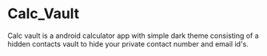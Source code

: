 # Calc_Vault
Calc vault is a android calculator app with simple dark theme consisting of a hidden contacts vault to hide
your private contact number and email id's.
